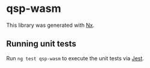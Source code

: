 # qsp-wasm

This library was generated with [Nx](https://nx.dev).

## Running unit tests

Run `ng test qsp-wasm` to execute the unit tests via [Jest](https://jestjs.io).
